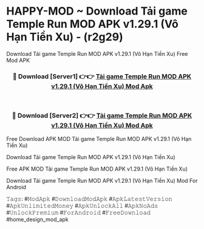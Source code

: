 # HAPPY-MOD ~ Download Tải game Temple Run MOD APK v1.29.1 (Vô Hạn Tiền Xu) - (r2g29)
Download Tải game Temple Run MOD APK v1.29.1 (Vô Hạn Tiền Xu) Free Mod APK

<div align="center">
<h3>🔴 Download [Server1] 👉👉 <a href="https://apk-comot.site?title=Tải_game_Temple_Run_MOD_APK_v1.29.1_(Vô_Hạn_Tiền_Xu)">Tải game Temple Run MOD APK v1.29.1 (Vô Hạn Tiền Xu) Mod Apk</a></h3><br>

<h3>🔴 Download [Server2] 👉👉 <a href="https://apk-comot.site?title=Tải_game_Temple_Run_MOD_APK_v1.29.1_(Vô_Hạn_Tiền_Xu)">Tải game Temple Run MOD APK v1.29.1 (Vô Hạn Tiền Xu) Mod Apk</a></h3>
</div>


Free Download APK MOD Tải game Temple Run MOD APK v1.29.1 (Vô Hạn Tiền Xu)

Download Tải game Temple Run MOD APK v1.29.1 (Vô Hạn Tiền Xu) 

Free APK MOD Tải game Temple Run MOD APK v1.29.1 (Vô Hạn Tiền Xu) 

Download Tải game Temple Run MOD APK v1.29.1 (Vô Hạn Tiền Xu) Mod For Android

𝚃𝚊𝚐𝚜: #𝙼𝚘𝚍𝙰𝚙𝚔 #𝙳𝚘𝚠𝚗𝚕𝚘𝚊𝚍𝙼𝚘𝚍𝙰𝚙𝚔 #𝙰𝚙𝚔𝙻𝚊𝚝𝚎𝚜𝚝𝚅𝚎𝚛𝚜𝚒𝚘𝚗 #𝙰𝚙𝚔𝚄𝚗𝚕𝚒𝚖𝚒𝚝𝚎𝚍𝙼𝚘𝚗𝚎𝚢 #𝙰𝚙𝚔𝚄𝚗𝚕𝚘𝚌𝚔𝙰𝚕𝚕 #𝙰𝚙𝚔𝙽𝚘𝙰𝚍𝚜 #𝚄𝚗𝚕𝚘𝚌𝚔𝙿𝚛𝚎𝚖𝚒𝚞𝚖 #𝙵𝚘𝚛𝙰𝚗𝚍𝚛𝚘𝚒𝚍 #𝙵𝚛𝚎𝚎𝙳𝚘𝚠𝚗𝚕𝚘𝚊𝚍 #home_design_mod_apk